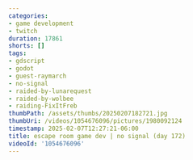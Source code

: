 ```yaml
---
categories:
- game development
- twitch
duration: 17861
shorts: []
tags:
- gdscript
- godot
- guest-raymarch
- no-signal
- raided-by-lunarequest
- raided-by-wolbee
- raiding-FixItFreb
thumbPath: /assets/thumbs/20250207182721.jpg
thumbUri: /videos/1054676096/pictures/1980092124
timestamp: 2025-02-07T12:27:21-06:00
title: escape room game dev | no signal (day 172)
videoId: '1054676096'
---
```

